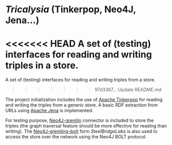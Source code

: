 # *Tricalysia* (Tinkerpop, Neo4J, Jena...)

<<<<<<< HEAD
A set of (testing) interfaces for reading and writing triples in a store.
=======

A set of (testing) interfaces for reading and writing triples from a store.
>>>>>>> 97d3367... Update README.md

The project initialization includes the use of [Apache Tinkerpop](tinkerpop.apache.org/) for reading and writing the triples from a generic store. A basic RDF extraction from URLs using [Apache Jena](https://jena.apache.org) is implemented.

For testing purpose, [Neo4J-gremlin](tinkerpop.apache.org/docs/current/reference/#neo4j-gremlin) connector is included to store the triples (the graph traversal feature should be more effective for reading than writing). The [Neo4J-gremling-bolt](https://github.com/SteelBridgeLabs/neo4j-gremlin-bolt/) form *SteelBridgeLabs* is also used to access the store over the network using the Neo4J BOLT protocol.
